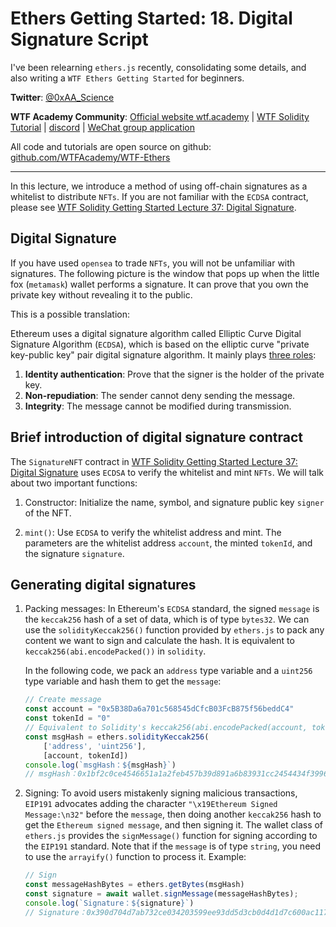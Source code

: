 

# Ethers Getting Started: 18. Digital Signature Script

I've been relearning `ethers.js` recently, consolidating some details, and also writing a `WTF Ethers Getting Started` for beginners.

**Twitter**: [@0xAA_Science](https://twitter.com/0xAA_Science)

**WTF Academy Community**: [Official website wtf.academy](https://wtf.academy) | [WTF Solidity Tutorial](https://github.com/AmazingAng/WTF-Solidity) | [discord](https://discord.gg/5akcruXrsk) | [WeChat group application](https://docs.google.com/forms/d/e/1FAIpQLSe4KGT8Sh6sJ7hedQRuIYirOoZK_85miz3dw7vA1-YjodgJ-A/viewform?usp=sf_link)

All code and tutorials are open source on github: [github.com/WTFAcademy/WTF-Ethers](https://github.com/WTFAcademy/WTF-Ethers)

-----

In this lecture, we introduce a method of using off-chain signatures as a whitelist to distribute `NFTs`. If you are not familiar with the `ECDSA` contract, please see [WTF Solidity Getting Started Lecture 37: Digital Signature](https://github.com/AmazingAng/WTF-Solidity/blob/main/37_Signature/readme.md).

## Digital Signature

If you have used `opensea` to trade `NFTs`, you will not be unfamiliar with signatures. The following picture is the window that pops up when the little fox (`metamask`) wallet performs a signature. It can prove that you own the private key without revealing it to the public.

This is a possible translation:

Ethereum uses a digital signature algorithm called Elliptic Curve Digital Signature Algorithm (`ECDSA`), which is based on the elliptic curve "private key-public key" pair digital signature algorithm. It mainly plays [three roles](https://en.wikipedia.org/wiki/Digital_signature):

1. **Identity authentication**: Prove that the signer is the holder of the private key.
2. **Non-repudiation**: The sender cannot deny sending the message.
3. **Integrity**: The message cannot be modified during transmission.

## Brief introduction of digital signature contract

The `SignatureNFT` contract in [WTF Solidity Getting Started Lecture 37: Digital Signature](https://github.com/AmazingAng/WTF-Solidity/blob/main/37_Signature/readme.md) uses `ECDSA` to verify the whitelist and mint `NFTs`. We will talk about two important functions:

1. Constructor: Initialize the name, symbol, and signature public key `signer` of the NFT.

2. `mint()`: Use `ECDSA` to verify the whitelist address and mint. The parameters are the whitelist address `account`, the minted `tokenId`, and the signature `signature`.

## Generating digital signatures

1. Packing messages: In Ethereum's `ECDSA` standard, the signed `message` is the `keccak256` hash of a set of data, which is of type `bytes32`. We can use the `solidityKeccak256()` function provided by `ethers.js` to pack any content we want to sign and calculate the hash. It is equivalent to `keccak256(abi.encodePacked())` in `solidity`.

    In the following code, we pack an `address` type variable and a `uint256` type variable and hash them to get the `message`:
    ```js
    // Create message
    const account = "0x5B38Da6a701c568545dCfcB03FcB875f56beddC4"
    const tokenId = "0"
    // Equivalent to Solidity's keccak256(abi.encodePacked(account, tokenId))
    const msgHash = ethers.solidityKeccak256(
        ['address', 'uint256'],
        [account, tokenId])
    console.log(`msgHash：${msgHash}`)
    // msgHash：0x1bf2c0ce4546651a1a2feb457b39d891a6b83931cc2454434f39961345ac378c
    ```

2. Signing: To avoid users mistakenly signing malicious transactions, `EIP191` advocates adding the character `"\x19Ethereum Signed Message:\n32"` before the `message`, then doing another `keccak256` hash to get the `Ethereum signed message`, and then signing it. The wallet class of `ethers.js` provides the `signMessage()` function for signing according to the `EIP191` standard. Note that if the `message` is of type `string`, you need to use the `arrayify()` function to process it. Example:
    ```js
    // Sign
    const messageHashBytes = ethers.getBytes(msgHash)
    const signature = await wallet.signMessage(messageHashBytes);
    console.log(`Signature：${signature}`)
    // Signature：0x390d704d7ab732ce034203599ee93dd5d3cb0d4d1d7c600ac11726659489773d559b12d220f99f41d17651b0c1c6a669d346a397f8541760d6b32a5725378b241c
    ```


